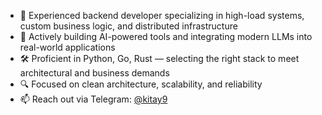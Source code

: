 - 💼 Experienced backend developer specializing in high-load systems, custom business logic, and distributed infrastructure  
- 🤖 Actively building AI-powered tools and integrating modern LLMs into real-world applications  
- 🛠 Proficient in Python, Go, Rust — selecting the right stack to meet architectural and business demands  
- 🔍 Focused on clean architecture, scalability, and reliability  
- 📫 Reach out via Telegram: [@kitay9](https://t.me/kitay9)

<!---
kitay-sudo/kitay-sudo is a ✨ special ✨ repository because its `README.md` (this file) appears on your GitHub profile.
You can click the Preview link to take a look at your changes.
--->
